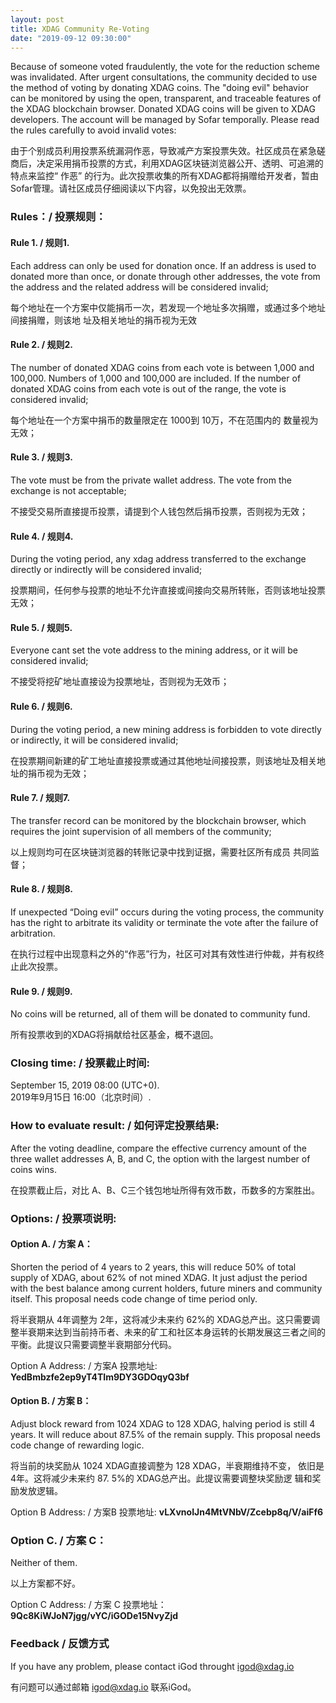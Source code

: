 ```yaml
---
layout: post
title: XDAG Community Re-Voting
date: "2019-09-12 09:30:00"
---
```



Because of someone voted fraudulently, the vote for the reduction scheme was invalidated. After urgent consultations, the community decided to use the method of voting by donating XDAG coins. The "doing evil" behavior can be monitored by using the open, transparent, and traceable features of the XDAG blockchain browser. Donated XDAG coins will be given to XDAG developers. The account will be managed by Sofar temporally. Please read the rules carefully to avoid invalid votes:  

由于个别成员利用投票系统漏洞作恶，导致减产方案投票失效。社区成员在紧急磋商后，决定采用捐币投票的方式，利用XDAG区块链浏览器公开、透明、可追溯的特点来监控“ 作恶” 的行为。此次投票收集的所有XDAG都将捐赠给开发者，暂由Sofar管理。请社区成员仔细阅读以下内容，以免投出无效票。


### Rules：/ 投票规则：

#### Rule 1. / 规则1.  
Each address can only be used for donation once. If an address is used to donated more than once, or donate through other addresses, the vote from the address and the related address will be considered invalid; 

每个地址在一个方案中仅能捐币一次，若发现一个地址多次捐赠，或通过多个地址间接捐赠，则该地 址及相关地址的捐币视为无效

#### Rule 2. / 规则2.  
The number of donated XDAG coins from each vote is between 1,000 and 100,000. Numbers of 1,000 and 100,000 are included. If the number of donated XDAG coins from each vote is out of the range, the vote is considered invalid;   

每个地址在一个方案中捐币的数量限定在 1000到 10万，不在范围内的 数量视为无效；

#### Rule 3. / 规则3.  
The vote must be from the private wallet address. The vote from the exchange is not acceptable; 

不接受交易所直接提币投票，请提到个人钱包然后捐币投票，否则视为无效；

#### Rule 4. / 规则4.  
During the voting period, any xdag address transferred to the exchange  directly or indirectly will be considered invalid;

投票期间，任何参与投票的地址不允许直接或间接向交易所转账，否则该地址投票无效；

#### Rule 5. / 规则5.  
Everyone cant set the vote address to the mining address, or it will be considered invalid;

不接受将挖矿地址直接设为投票地址，否则视为无效币；

#### Rule 6. / 规则6.  
During the voting period, a new mining address is forbidden to vote directly or indirectly, it will be considered invalid;

在投票期间新建的矿工地址直接投票或通过其他地址间接投票，则该地址及相关地址的捐币视为无效；

#### Rule 7. / 规则7.  
The transfer record can be monitored by the blockchain browser, which requires the joint supervision of all members of the community; 

以上规则均可在区块链浏览器的转账记录中找到证据，需要社区所有成员 共同监督；

#### Rule 8. / 规则8.  
If unexpected “Doing evil” occurs during the voting process, the community has the right to arbitrate its validity or terminate the vote after the failure of arbitration.

在执行过程中出现意料之外的“作恶”行为，社区可对其有效性进行仲裁，并有权终止此次投票。

#### Rule 9. / 规则9.  
No coins will be returned, all of them will be donated to community fund.

所有投票收到的XDAG将捐献给社区基金，概不退回。 

### Closing time: / 投票截止时间:

September 15, 2019 08:00 (UTC+0).   
2019年9月15日 16:00（北京时间）.   

### How to evaluate result: / 如何评定投票结果:
After the voting deadline, compare the effective currency amount of the three wallet addresses A, B, and C, the option with the largest number of coins wins.

在投票截止后，对比 A、B、C三个钱包地址所得有效币数，币数多的方案胜出。

### Options: / 投票项说明:
#### Option A. / 方案 A：
Shorten the period of 4 years to 2 years, this will reduce 50% of total supply of XDAG, about 62% of not mined XDAG. It just adjust the period with the best balance among current holders, future miners and community itself. This proposal needs code change of time period only.

将半衰期从 4年调整为 2年，这将减少未来约 62%的 XDAG总产出。这只需要调整半衰期来达到当前持币者、未来的矿工和社区本身运转的长期发展这三者之间的平衡。此提议只需要调整半衰期部分代码。

Option A Address: / 方案A 投票地址: **YedBmbzfe2ep9yT4TIm9DY3GDOqyQ3bf**


#### Option B. / 方案 B： 
Adjust block reward from 1024 XDAG to 128 XDAG, halving period is still 4 years. It will reduce about 87.5% of the remain supply. This proposal needs code change of rewarding logic.

将当前的块奖励从 1024 XDAG直接调整为 128 XDAG，半衰期维持不变， 依旧是 4年。这将减少未来约 87. 5%的 XDAG总产出。此提议需要调整块奖励逻 辑和奖励发放逻辑。

Option B Address: / 方案B 投票地址: **vLXvnoIJn4MtVNbV/Zcebp8q/V/aiFf6**

### Option C. / 方案 C：
Neither of them.

以上方案都不好。

Option C Address: / 方案 C 投票地址：**9Qc8KiWJoN7jgg/vYC/iGODe15NvyZjd**

### Feedback / 反馈方式 

If you have any problem, please contact iGod throught igod@xdag.io

有问题可以通过邮箱 igod@xdag.io 联系iGod。
